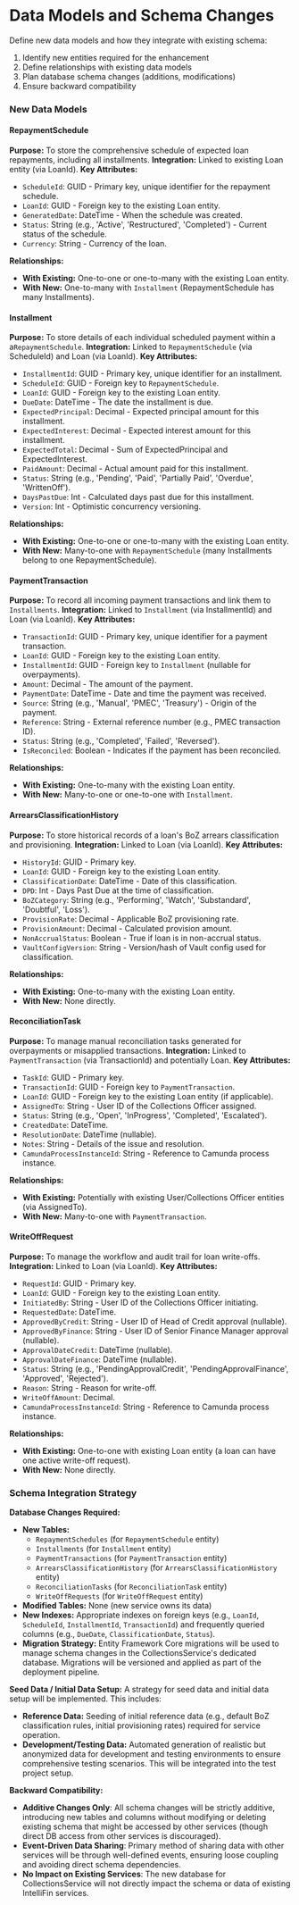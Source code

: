 # Data Models and Schema Changes

Define new data models and how they integrate with existing schema:

1. Identify new entities required for the enhancement
2. Define relationships with existing data models
3. Plan database schema changes (additions, modifications)
4. Ensure backward compatibility

### New Data Models

#### RepaymentSchedule

**Purpose:** To store the comprehensive schedule of expected loan repayments, including all installments.
**Integration:** Linked to existing Loan entity (via LoanId).
**Key Attributes:**
-   `ScheduleId`: GUID - Primary key, unique identifier for the repayment schedule.
-   `LoanId`: GUID - Foreign key to the existing Loan entity.
-   `GeneratedDate`: DateTime - When the schedule was created.
-   `Status`: String (e.g., 'Active', 'Restructured', 'Completed') - Current status of the schedule.
-   `Currency`: String - Currency of the loan.

**Relationships:**
-   **With Existing:** One-to-one or one-to-many with the existing Loan entity.
-   **With New:** One-to-many with `Installment` (RepaymentSchedule has many Installments).

#### Installment

**Purpose:** To store details of each individual scheduled payment within a a`RepaymentSchedule`.
**Integration:** Linked to `RepaymentSchedule` (via ScheduleId) and Loan (via LoanId).
**Key Attributes:**
-   `InstallmentId`: GUID - Primary key, unique identifier for an installment.
-   `ScheduleId`: GUID - Foreign key to `RepaymentSchedule`.
-   `LoanId`: GUID - Foreign key to the existing Loan entity.
-   `DueDate`: DateTime - The date the installment is due.
-   `ExpectedPrincipal`: Decimal - Expected principal amount for this installment.
-   `ExpectedInterest`: Decimal - Expected interest amount for this installment.
-   `ExpectedTotal`: Decimal - Sum of ExpectedPrincipal and ExpectedInterest.
-   `PaidAmount`: Decimal - Actual amount paid for this installment.
-   `Status`: String (e.g., 'Pending', 'Paid', 'Partially Paid', 'Overdue', 'WrittenOff').
-   `DaysPastDue`: Int - Calculated days past due for this installment.
-   `Version`: Int - Optimistic concurrency versioning.

**Relationships:**
-   **With Existing:** One-to-one or one-to-many with the existing Loan entity.
-   **With New:** Many-to-one with `RepaymentSchedule` (many Installments belong to one RepaymentSchedule).

#### PaymentTransaction

**Purpose:** To record all incoming payment transactions and link them to `Installments`.
**Integration:** Linked to `Installment` (via InstallmentId) and Loan (via LoanId).
**Key Attributes:**
-   `TransactionId`: GUID - Primary key, unique identifier for a payment transaction.
-   `LoanId`: GUID - Foreign key to the existing Loan entity.
-   `InstallmentId`: GUID - Foreign key to `Installment` (nullable for overpayments).
-   `Amount`: Decimal - The amount of the payment.
-   `PaymentDate`: DateTime - Date and time the payment was received.
-   `Source`: String (e.g., 'Manual', 'PMEC', 'Treasury') - Origin of the payment.
-   `Reference`: String - External reference number (e.g., PMEC transaction ID).
-   `Status`: String (e.g., 'Completed', 'Failed', 'Reversed').
-   `IsReconciled`: Boolean - Indicates if the payment has been reconciled.

**Relationships:**
-   **With Existing:** One-to-many with the existing Loan entity.
-   **With New:** Many-to-one or one-to-one with `Installment`.

#### ArrearsClassificationHistory

**Purpose:** To store historical records of a loan's BoZ arrears classification and provisioning.
**Integration:** Linked to Loan (via LoanId).
**Key Attributes:**
-   `HistoryId`: GUID - Primary key.
-   `LoanId`: GUID - Foreign key to the existing Loan entity.
-   `ClassificationDate`: DateTime - Date of this classification.
-   `DPD`: Int - Days Past Due at the time of classification.
-   `BoZCategory`: String (e.g., 'Performing', 'Watch', 'Substandard', 'Doubtful', 'Loss').
-   `ProvisionRate`: Decimal - Applicable BoZ provisioning rate.
-   `ProvisionAmount`: Decimal - Calculated provision amount.
-   `NonAccrualStatus`: Boolean - True if loan is in non-accrual status.
-   `VaultConfigVersion`: String - Version/hash of Vault config used for classification.

**Relationships:**
-   **With Existing:** One-to-many with the existing Loan entity.
-   **With New:** None directly.

#### ReconciliationTask

**Purpose:** To manage manual reconciliation tasks generated for overpayments or misapplied transactions.
**Integration:** Linked to `PaymentTransaction` (via TransactionId) and potentially Loan.
**Key Attributes:**
-   `TaskId`: GUID - Primary key.
-   `TransactionId`: GUID - Foreign key to `PaymentTransaction`.
-   `LoanId`: GUID - Foreign key to the existing Loan entity (if applicable).
-   `AssignedTo`: String - User ID of the Collections Officer assigned.
-   `Status`: String (e.g., 'Open', 'InProgress', 'Completed', 'Escalated').
-   `CreatedDate`: DateTime.
-   `ResolutionDate`: DateTime (nullable).
-   `Notes`: String - Details of the issue and resolution.
-   `CamundaProcessInstanceId`: String - Reference to Camunda process instance.

**Relationships:**
-   **With Existing:** Potentially with existing User/Collections Officer entities (via AssignedTo).
-   **With New:** Many-to-one with `PaymentTransaction`.

#### WriteOffRequest

**Purpose:** To manage the workflow and audit trail for loan write-offs.
**Integration:** Linked to Loan (via LoanId).
**Key Attributes:**
-   `RequestId`: GUID - Primary key.
-   `LoanId`: GUID - Foreign key to the existing Loan entity.
-   `InitiatedBy`: String - User ID of the Collections Officer initiating.
-   `RequestedDate`: DateTime.
-   `ApprovedByCredit`: String - User ID of Head of Credit approval (nullable).
-   `ApprovedByFinance`: String - User ID of Senior Finance Manager approval (nullable).
-   `ApprovalDateCredit`: DateTime (nullable).
-   `ApprovalDateFinance`: DateTime (nullable).
-   `Status`: String (e.g., 'PendingApprovalCredit', 'PendingApprovalFinance', 'Approved', 'Rejected').
-   `Reason`: String - Reason for write-off.
-   `WriteOffAmount`: Decimal.
-   `CamundaProcessInstanceId`: String - Reference to Camunda process instance.

**Relationships:**
-   **With Existing:** One-to-one with existing Loan entity (a loan can have one active write-off request).
-   **With New:** None directly.

### Schema Integration Strategy

**Database Changes Required:**
-   **New Tables:**
    -   `RepaymentSchedules` (for `RepaymentSchedule` entity)
    -   `Installments` (for `Installment` entity)
    -   `PaymentTransactions` (for `PaymentTransaction` entity)
    -   `ArrearsClassificationHistory` (for `ArrearsClassificationHistory` entity)
    -   `ReconciliationTasks` (for `ReconciliationTask` entity)
    -   `WriteOffRequests` (for `WriteOffRequest` entity)
-   **Modified Tables:** None (new service owns its data)
-   **New Indexes:** Appropriate indexes on foreign keys (e.g., `LoanId`, `ScheduleId`, `InstallmentId`, `TransactionId`) and frequently queried columns (e.g., `DueDate`, `ClassificationDate`, `Status`).
-   **Migration Strategy:** Entity Framework Core migrations will be used to manage schema changes in the CollectionsService's dedicated database. Migrations will be versioned and applied as part of the deployment pipeline.

**Seed Data / Initial Data Setup:**
A strategy for seed data and initial data setup will be implemented. This includes:
-   **Reference Data:** Seeding of initial reference data (e.g., default BoZ classification rules, initial provisioning rates) required for service operation.
-   **Development/Testing Data:** Automated generation of realistic but anonymized data for development and testing environments to ensure comprehensive testing scenarios. This will be integrated into the test project setup.

**Backward Compatibility:**
-   **Additive Changes Only**: All schema changes will be strictly additive, introducing new tables and columns without modifying or deleting existing schema that might be accessed by other services (though direct DB access from other services is discouraged).
-   **Event-Driven Data Sharing**: Primary method of sharing data with other services will be through well-defined events, ensuring loose coupling and avoiding direct schema dependencies.
-   **No Impact on Existing Services**: The new database for CollectionsService will not directly impact the schema or data of existing IntelliFin services.
